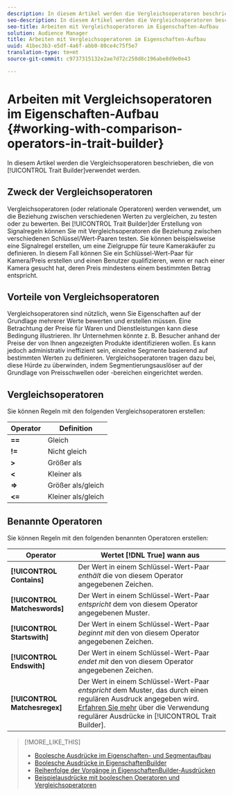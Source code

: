 ```yaml
---
description: In diesem Artikel werden die Vergleichsoperatoren beschrieben, die von Eigenschaften Builder verwendet werden.
seo-description: In diesem Artikel werden die Vergleichsoperatoren beschrieben, die von Eigenschaften Builder verwendet werden.
seo-title: Arbeiten mit Vergleichsoperatoren im Eigenschaften-Aufbau
solution: Audience Manager
title: Arbeiten mit Vergleichsoperatoren im Eigenschaften-Aufbau
uuid: 41bec3b3-e5df-4a6f-abb0-80ce4c75f5e7
translation-type: tm+mt
source-git-commit: c9737315132e2ae7d72c250d8c196abe8d9e0e43

---
```



# Arbeiten mit Vergleichsoperatoren im Eigenschaften-Aufbau {#working-with-comparison-operators-in-trait-builder}

In diesem Artikel werden die Vergleichsoperatoren beschrieben, die von [!UICONTROL Trait Builder]verwendet werden.

## Zweck der Vergleichsoperatoren

<!-- c_tb_comparison_operators.xml -->

Vergleichsoperatoren (oder relationale Operatoren) werden verwendet, um die Beziehung zwischen verschiedenen Werten zu vergleichen, zu testen oder zu bewerten. Bei [!UICONTROL Trait Builder]der Erstellung von Signalregeln können Sie mit Vergleichsoperatoren die Beziehung zwischen verschiedenen Schlüssel/Wert-Paaren testen. Sie können beispielsweise eine Signalregel erstellen, um eine Zielgruppe für teure Kamerakäufer zu definieren. In diesem Fall können Sie ein Schlüssel-Wert-Paar für Kamera/Preis erstellen und einen Benutzer qualifizieren, wenn er nach einer Kamera gesucht hat, deren Preis mindestens einem bestimmten Betrag entspricht.

## Vorteile von Vergleichsoperatoren

Vergleichsoperatoren sind nützlich, wenn Sie Eigenschaften auf der Grundlage mehrerer Werte bewerten und erstellen müssen. Eine Betrachtung der Preise für Waren und Dienstleistungen kann diese Bedingung illustrieren. Ihr Unternehmen könnte z. B. Besucher anhand der Preise der von Ihnen angezeigten Produkte identifizieren wollen. Es kann jedoch administrativ ineffizient sein, einzelne Segmente basierend auf bestimmten Werten zu definieren. Vergleichsoperatoren tragen dazu bei, diese Hürde zu überwinden, indem Segmentierungsauslöser auf der Grundlage von Preisschwellen oder -bereichen eingerichtet werden.

## Vergleichsoperatoren

Sie können Regeln mit den folgenden Vergleichsoperatoren erstellen:

| Operator | Definition |
|---|---|
| **==** | Gleich |
| **!=** | Nicht gleich |
| **&gt;** | Größer als |
| **&lt;** | Kleiner als |
| **=&gt;** | Größer als/gleich |
| **&lt;=** | Kleiner als/gleich |

## Benannte Operatoren

Sie können Regeln mit den folgenden benannten Operatoren erstellen:

| Operator | Wertet [!DNL True] wann aus |
|---|---|
| **[!UICONTROL Contains]** | Der Wert in einem Schlüssel-Wert-Paar *enthält* die von diesem Operator angegebenen Zeichen. |
| **[!UICONTROL Matcheswords]** | Der Wert in einem Schlüssel-Wert-Paar *entspricht* dem von diesem Operator angegebenen Muster. |
| **[!UICONTROL Startswith]** | Der Wert in einem Schlüssel-Wert-Paar *beginnt mit* den von diesem Operator angegebenen Zeichen. |
| **[!UICONTROL Endswith]** | Der Wert in einem Schlüssel-Wert-Paar *endet mit* den von diesem Operator angegebenen Zeichen. |
| **[!UICONTROL Matchesregex]** | Der Wert in einem Schlüssel-Wert-Paar *entspricht* dem Muster, das durch einen regulären Ausdruck angegeben wird. [Erfahren Sie mehr](../../features/traits/trait-builder-regex.md) über die Verwendung regulärer Ausdrücke in [!UICONTROL Trait Builder]. |

>[!MORE_LIKE_THIS]
>
>* [Boolesche Ausdrücke im Eigenschaften- und Segmentaufbau](../../reference/boolean-expressions-tsb.md)
>* [Boolesche Ausdrücke in EigenschaftenBuilder](../../reference/boolean-expressions-tsb.md)
>* [Reihenfolge der Vorgänge in EigenschaftenBuilder-Ausdrücken](../../features/traits/trait-operator-precedence.md)
>* [Beispielausdrücke mit booleschen Operatoren und Vergleichsoperatoren](../../features/traits/trait-expression-samples.md)

